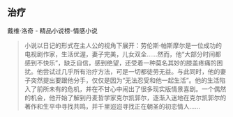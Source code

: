 ## 治疗

戴维·洛奇  -  精品小说榜-情感小说

> 小说以日记的形式在主人公的视角下展开：劳伦斯·帕斯摩尔是一位成功的电视剧作家，生活优渥，妻子完美，儿女双全……然而，他“大部分时间都感到不快乐”，缺乏自信，感到绝望，还受着一种莫名其妙的膝盖疼痛的困扰。他尝试过几乎所有治疗方法，可是一切都徒劳无益。与此同时，他的妻子突然提出要跟他分手，仅仅是因为“无法忍受和他一起生活”。他的生活陷入了前所未有的危机，并在不甘心中闹出了很多现实版情景喜剧。一个偶然的机会，他开始了解到丹麦哲学家克尔凯郭尔，逐渐入迷地在克尔凯郭尔的著作和生平中寻找共鸣，并千里迢迢寻找正在朝圣的初恋情人……
